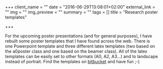 +++
client_name = ""
date = "2016-06-29T13:08:01+02:00"
external_link = ""
img = ""
img_preview = ""
summary = ""
tags = []
title = "Research poster templates"

+++

For the upcoming poster presentations (and for general purposes), I have rebuilt some poster templates that I have found across the web. There is one Powerpoint template and three different latex templates (two based on the a0poster class and one based on the beamer class). All of the latex templates can be easily set to other formats (A0, A2, A3...) and to landscape instead of portrait.
Find the templates on [bitbucket](https://bitbucket.org/hotblack_desiato/poster-templates) and have fun ;-)


